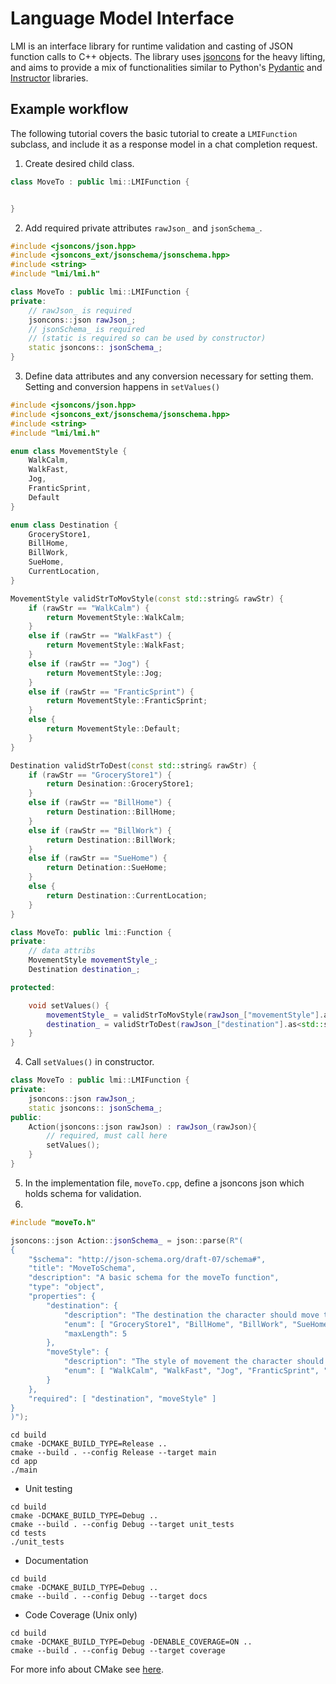 # Language Model Interface

LMI is an interface library for runtime validation and casting of JSON function calls to C++ objects.
The library uses [jsoncons](https://github.com/danielaparker/jsoncons) for the heavy lifting, and aims to provide
a mix of functionalities similar to Python's [Pydantic](https://github.com/pydantic/pydantic) and [Instructor](https://github.com/jxnl/instructor) libraries.

## Example workflow

The following tutorial covers the basic tutorial to create a `LMIFunction` subclass, and include
it as a response model in a chat completion request. 

1. Create desired child class.

```C++
class MoveTo : public lmi::LMIFunction {


}
```

2. Add required private attributes `rawJson_` and `jsonSchema_`.

```C++
#include <jsoncons/json.hpp>
#include <jsoncons_ext/jsonschema/jsonschema.hpp>
#include <string>
#include "lmi/lmi.h"

class MoveTo : public lmi::LMIFunction {
private:
    // rawJson_ is required
    jsoncons::json rawJson_;
    // jsonSchema_ is required
    // (static is required so can be used by constructor)
    static jsoncons:: jsonSchema_;
}
```

3. Define data attributes and any conversion necessary for setting them. Setting and conversion happens in
`setValues()`

```C++
#include <jsoncons/json.hpp>
#include <jsoncons_ext/jsonschema/jsonschema.hpp>
#include <string>
#include "lmi/lmi.h"

enum class MovementStyle {
    WalkCalm,
    WalkFast,
    Jog,
    FranticSprint,
    Default
}

enum class Destination {
    GroceryStore1,
    BillHome,
    BillWork,
    SueHome,
    CurrentLocation,
}

MovementStyle validStrToMovStyle(const std::string& rawStr) {
    if (rawStr == "WalkCalm") {
        return MovementStyle::WalkCalm;
    }
    else if (rawStr == "WalkFast") {
        return MovementStyle::WalkFast;
    }
    else if (rawStr == "Jog") {
        return MovementStyle::Jog;
    }
    else if (rawStr == "FranticSprint") {
        return MovementStyle::FranticSprint;
    }
    else {
        return MovementStyle::Default;
    }
}

Destination validStrToDest(const std::string& rawStr) {
    if (rawStr == "GroceryStore1") {
        return Desination::GroceryStore1;
    }
    else if (rawStr == "BillHome") {
        return Destination::BillHome;
    }
    else if (rawStr == "BillWork") {
        return Destination::BillWork;
    }
    else if (rawStr == "SueHome") {
        return Detination::SueHome;
    }
    else {
        return Destination::CurrentLocation;
    }
}

class MoveTo: public lmi::Function {
private:
    // data attribs
    MovementStyle movementStyle_;
    Destination destination_;

protected:

    void setValues() {
        movementStyle_ = validStrToMovStyle(rawJson_["movementStyle"].as<std::string>());
        destination_ = validStrToDest(rawJson_["destination"].as<std::string>());
    }
}
```

4. Call `setValues()` in constructor.

```C++
class MoveTo : public lmi::LMIFunction {
private:
    jsoncons::json rawJson_;
    static jsoncons:: jsonSchema_;
public:
    Action(jsoncons::json rawJson) : rawJson_(rawJson){
        // required, must call here
        setValues();
    }
}
```

5. In the implementation file, `moveTo.cpp`, define a jsoncons json which holds schema for validation.
6. 
```C++
#include "moveTo.h"

jsoncons::json Action::jsonSchema_ = json::parse(R"(
{
    "$schema": "http://json-schema.org/draft-07/schema#",
    "title": "MoveToSchema",
    "description": "A basic schema for the moveTo function",
    "type": "object",
    "properties": {
        "destination": {
            "description": "The destination the character should move to",
            "enum": [ "GroceryStore1", "BillHome", "BillWork", "SueHome", "CurrentLocation" ]
            "maxLength": 5
        },
        "moveStyle": {
            "description": "The style of movement the character should adhere to while moving",
            "enum": [ "WalkCalm", "WalkFast", "Jog", "FranticSprint", "Default" ]
        }
    },
    "required": [ "destination", "moveStyle" ]
}
)");
```



```shell
cd build
cmake -DCMAKE_BUILD_TYPE=Release ..
cmake --build . --config Release --target main
cd app
./main
```

- Unit testing

```shell
cd build
cmake -DCMAKE_BUILD_TYPE=Debug ..
cmake --build . --config Debug --target unit_tests
cd tests
./unit_tests
```

- Documentation

```shell
cd build
cmake -DCMAKE_BUILD_TYPE=Debug ..
cmake --build . --config Debug --target docs
```

- Code Coverage (Unix only)

```shell
cd build
cmake -DCMAKE_BUILD_TYPE=Debug -DENABLE_COVERAGE=ON ..
cmake --build . --config Debug --target coverage
```

For more info about CMake see [here](./README_cmake.md).
